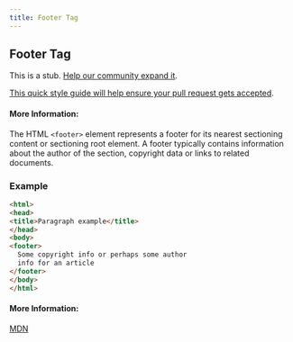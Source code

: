 ```yaml
---
title: Footer Tag
---
```

## Footer Tag

This is a stub. <a href='https://github.com/freecodecamp/guides/tree/master/src/pages/html/elements/footer-tag/index.md' target='_blank' rel='nofollow'>Help our community expand it</a>.

<a href='https://github.com/freecodecamp/guides/blob/master/README.md' target='_blank' rel='nofollow'>This quick style guide will help ensure your pull request gets accepted</a>.

<!-- The article goes here, in GitHub-flavored Markdown. Feel free to add YouTube videos, images, and CodePen/JSBin embeds  -->

#### More Information:
<!-- Please add any articles you think might be helpful to read before writing the article -->

The HTML `<footer>` element represents a footer for its nearest sectioning content or sectioning root element. A footer typically contains information about the author of the section, copyright data or links to related documents.


### Example
```html
<html>
<head>
<title>Paragraph example</title>
</head>
<body>
<footer>
  Some copyright info or perhaps some author
  info for an article
</footer>
</body>
</html>
```

#### More Information:
[MDN](https://developer.mozilla.org/en-US/docs/Web/HTML/Element/footer)
